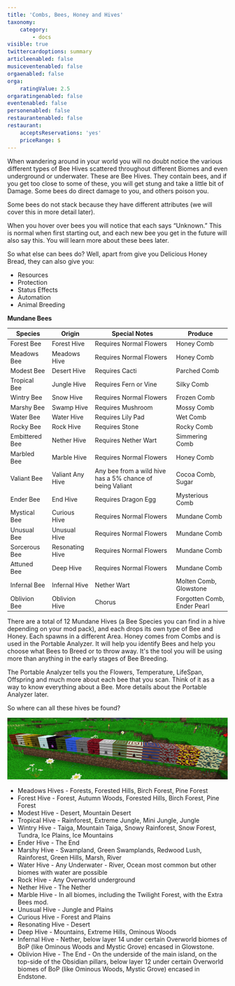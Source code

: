 ```yaml
---
title: 'Combs, Bees, Honey and Hives'
taxonomy:
    category:
        - docs
visible: true
twittercardoptions: summary
articleenabled: false
musiceventenabled: false
orgaenabled: false
orga:
    ratingValue: 2.5
orgaratingenabled: false
eventenabled: false
personenabled: false
restaurantenabled: false
restaurant:
    acceptsReservations: 'yes'
    priceRange: $
---
```


When wandering around in your world you will no doubt notice the various different types of Bee Hives scattered throughout different Biomes and even underground or underwater. These are Bee Hives. They contain bees, and if you get too close to some of these, you will get stung and take a little bit of Damage. Some bees do direct damage to you, and others poison you. 

Some bees do not stack because they have different attributes (we will cover this in more detail later).

When you hover over bees you will notice that each says “Unknown.” This is normal when first starting out, and each new bee you get in the future will also say this. You will learn more about these bees later.

So what else can bees do? Well, apart from give you Delicious Honey Bread, they can also give you:
* Resources
* Protection
* Status Effects
* Automation
* Animal Breeding

**Mundane Bees**


|Species        | Origin           | Special Notes           | Produce                     |
|-------------- | ---------------- | ----------------------- | --------------------------- |
|Forest Bee     | Forest Hive      | Requires Normal Flowers | Honey Comb                  |
|Meadows Bee    | Meadows Hive     | Requires Normal Flowers | Honey Comb                  |
|Modest Bee     | Desert Hive      | Requires Cacti          | Parched Comb                |
|Tropical Bee   | Jungle Hive      | Requires Fern or Vine   | Silky Comb                  |
|Wintry Bee     | Snow Hive        | Requires Normal Flowers | Frozen Comb                 |
|Marshy Bee     | Swamp Hive       | Requires Mushroom       | Mossy Comb                  |
|Water Bee      | Water Hive       | Requires Lily Pad       | Wet Comb                    |
|Rocky Bee      | Rock Hive        | Requires Stone          | Rocky Comb                  |
|Embittered Bee | Nether Hive      | Requires Nether Wart    | Simmering Comb              |
|Marbled Bee    | Marble Hive      | Requires Normal Flowers | Honey Comb                  |
|Valiant Bee    | Valiant Any Hive | Any bee from a wild hive has a 5% chance of being Valiant | Cocoa Comb, Sugar |
|Ender Bee      | End Hive         | Requires Dragon Egg     | Mysterious Comb             |
|Mystical Bee   | Curious Hive     | Requires Normal Flowers | Mundane Comb                |
|Unusual Bee    | Unusual Hive     | Requires Normal Flowers | Mundane Comb                |
|Sorcerous Bee  | Resonating Hive  | Requires Normal Flowers | Mundane Comb                |
|Attuned Bee    | Deep Hive        | Requires Normal Flowers | Mundane Comb                |
|Infernal Bee   | Infernal Hive    | Nether Wart             | Molten Comb, Glowstone      |
|Oblivion Bee   | Oblivion Hive    | Chorus                  | Forgotten Comb, Ender Pearl |

<!---
I hate Tables
-->

There are a total of 12 Mundane Hives (a Bee Species you can find in a hive depending on your mod pack), and each drops its own type of Bee and Honey. Each spawns in a different Area.
Honey comes from Combs and is used in the Portable Analyzer. It will help you identify Bees and help you choose what Bees to Breed or to throw away. It's the tool you will be using more than anything in the early stages of Bee Breeding. 

The Portable Analyzer tells you the Flowers, Temperature, LifeSpan, Offspring and much more about each bee that you scan. Think of it as a way to know everything about a Bee. More details about the Portable Analyzer later.

So where can all these hives be found?

![](Hives.jpg)

* Meadows Hives - Forests, Forested Hills, Birch Forest, Pine Forest
* Forest Hive - Forest, Autumn Woods, Forested Hills, Birch Forest, Pine Forest
* Modest Hive - Desert, Mountain Desert
* Tropical Hive - Rainforest, Extreme Jungle, Mini Jungle, Jungle
* Wintry Hive - Taiga, Mountain Taiga, Snowy Rainforest, Snow Forest, Tundra, Ice Plains, Ice Mountains
* Ender Hive - The End
* Marshy Hive - Swampland, Green Swamplands, Redwood Lush, Rainforest, Green Hills, Marsh, River
* Water Hive - Any Underwater - River, Ocean most common but other biomes with water are possible
* Rock Hive - Any Overworld underground
* Nether Hive - The Nether
* Marble Hive - In all biomes, including the Twilight Forest, with the Extra Bees mod.
* Unusual Hive - Jungle and Plains
* Curious Hive - Forest and Plains
* Resonating Hive - Desert
* Deep Hive - Mountains, Extreme Hills, Ominous Woods
* Infernal Hive - Nether, below layer 14 under certain Overworld biomes of BoP (like Ominous Woods and Mystic Grove) encased in Glowstone.
* Oblivion Hive - The End - On the underside of the main island, on the top-side of the Obsidian pillars, below layer 12 under certain Overworld biomes of BoP (like Ominous Woods, Mystic Grove) encased in Endstone.

